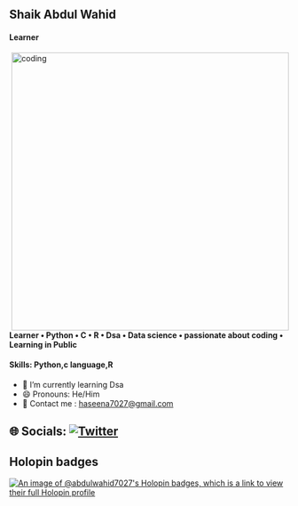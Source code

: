 
## Shaik Abdul Wahid

#### Learner
<img align="right" alt="coding" width="500" src="https://camo.githubusercontent.com/e4a569755580f96dce0e6d65bc761e0d9aef0fecae524ec73a1b0be60fc934fa/68747470733a2f2f7777772e6d79676f2e67652f75706c6f6164732f626c6f672f313538343032333739352e6a7067">

#### Learner • Python • C • R • Dsa • Data science • passionate about coding • Learning in Public 

#### Skills: Python,c language,R

- 🌱 I’m currently learning  Dsa
- 😄 Pronouns: He/Him 
- 📧 Contact me : haseena7027@gmail.com

## 🌐 Socials: [![Twitter](https://img.shields.io/badge/Twitter-%231DA1F2.svg?logo=Twitter&logoColor=white)](https://twitter.com/Abdulwahid7027) 

## Holopin badges

[![An image of @abdulwahid7027's Holopin badges, which is a link to view their full Holopin profile](https://holopin.me/abdulwahid7027)](https://holopin.io/@abdulwahid7027)
